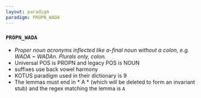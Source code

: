 ```yaml
---
layout: paradigm
paradigm: PROPN_WADA
---
```

### ` PROPN_WADA `

* _Proper noun acronyms inflected like a-final noun without a colon, e.g. WADA ~ WADAn. Plurals only, colon._
* Universal POS is PROPN and legacy POS is NOUN
* suffixes use back vowel harmony
* KOTUS paradigm used in their dictionary is 9
* The lemmas must end in * A * (which will be deleted to form an invariant stub) and the regex matching the lemma is ` A `
